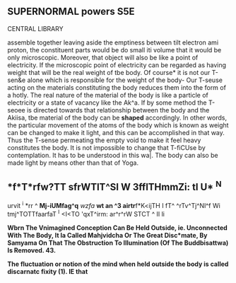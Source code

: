## **SUPERNORMAL powers** S5E

CENTRAL LIBRARY

assemble together leaving aside the emptiness between tilt electron ami proton, the constituent parts would be do small iti volume that it would be only microscopic. Moreover, that object will also be like a point of electricity. If the microscopic point of electricity can be regarded as having weight that will be the real weight of tbe body. Of course\* it is not our T-sen&e alone which is responsible for the weight of the body- Our T-seuse acting on the materials constituting the body reduces them into the form of a hotly. The real nature of the material of the body is like a particle of electricity or a state of vacancy like the Ak^a. If by some method the T-seoee is directed towards that relationship between the body and the Akiisa, tbe material of the body can be **shaped** accordingly. In other words, the particular movement of the atoms of the body which is known as weight can be changed to make it light, and this can be accomplished in that way. Thus the T-sense permeating the empty void to make it feel heavy constitutes the body. It is not impossible to change that T-fiCUse by contemplation. It has to be understood in this wa|. The body can also be made light by means other than that of Yoga.

## \*f\*T\*rfw?TT sfrWTlT^SI W 3fflTHmmZi: tl U\* <sup>N</sup>

urvit <sup>i</sup> \*rr ^ **Mj-iUMfag^q** *wzfa* **wt an ^3 airtr**f\*K<ijTH I fT^ ^rTv^Tj^Nl^f Wi tmj^TOTTfaarfaT <sup>I</sup> <I<TO 'qxT^irm: ar^r^rW STCT ^ II li

**Wbrn The Vnimagined Conception Can Be Held Outside, ie. Unconnected With The Body, It la Called Mahjvidcha Or The Great Disc\*mate, By Samyama On That The Obstruction To Illumination (Of The Buddbisattwa) Is Removed. 43.**

**The fluctuation or notion of the mind when held outside the body is called discarnatc fixity (1). IE that**